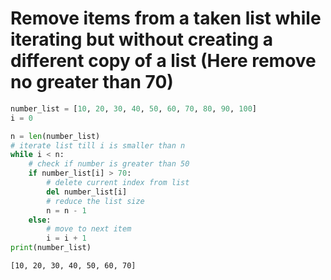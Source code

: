 # Remove items from a taken list while iterating but without creating a different copy of a list  (Here remove no greater than 70)


```python
number_list = [10, 20, 30, 40, 50, 60, 70, 80, 90, 100]
i = 0

n = len(number_list)
# iterate list till i is smaller than n
while i < n:
    # check if number is greater than 50
    if number_list[i] > 70:
        # delete current index from list
        del number_list[i]
        # reduce the list size
        n = n - 1
    else:
        # move to next item
        i = i + 1
print(number_list)
```

    [10, 20, 30, 40, 50, 60, 70]
    


```python

```
